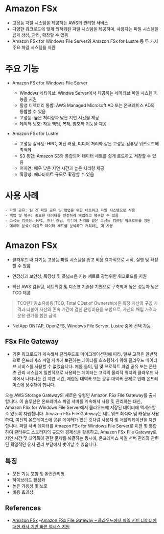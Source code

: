 # Amazon FSx
- 고성능 파일 시스템을 제공하는 AWS의 관리형 서비스
- 다양한 워크로드에 맞게 최적화된 파일 시스템을 제공하며, 사용자는 파일 시스템을 쉽게 생성, 관리, 확장할 수 있음
- Amazon FSx for Windows File Server와 Amazon FSx for Lustre 등 두 가지 주요 파일 시스템을 지원

# 주요 기능
- Amazon FSx for Windows File Server
    - Windows 네티이브: Windws Server에서 제공하는 네이티브 파일 시스템 기능을 지원
    - 활성 디렉터리 통합: AWS Managed Microsoft AD 또는 온프레미스 AD와 통합할 수 있음
    - 고성능: 높은 처리량과 낮은 지연 시간을 제공
    - 데이터 보호: 자동 백업, 복제, 암호화 기능을 제공

- Amazon FSx for Lustre
    - 고성능 컴퓨팅: HPC, 머신 러닝, 미디어 처리와 같은 고성능 컴퓨팅 워크로드에 최적화
    - S3 통합: Amazon S3와 통합되어 데이터 세트를 쉽게 로드하고 저장할 수 있음
    - 저지연: 매우 낮은 지연 시간과 높은 처리량 제공
    - 확장성: 페타바이트 규모로 확장할 수 있음

# 사용 사례
    - 파일 공유: 팀 간 파일 공유 및 협업을 위한 네트워크 파일 시스템으로 사용
    - 백업 및 복구: 중요한 데이터를 안전하게 백업하고 복구할 수 있음
    - 고성능 컴퓨팅: HPC, 머신 러닝, 미디어 처리와 같은 고성능 컴퓨팅 워크로드를 지원
    - 데이터 분석: 대규모 데이터 세트를 분석하고 처리하는 데 사용

# Amazon FSx

- 클라우드 내 다기능 고성능 파일 시스템을 쉽고 비용 효과적으로 시작, 실행 및 확장 할 수 있음

- 안정성과 보안성, 확장성 및 폭넓ㄹ은 기능 세트로 광범위한 워크로드를 지원

- 최신 AWS 컴퓨팅, 네트워킹 및 디스크 기술을 기반으로 구축되어 높은 성능과 낮은 TCO 제공

> TCO란?
> 총소유비용(TCO, Total COst of Ownership)은 특정 자산의 구입 가격과 더불어 자산의 존속 기간에 걸친 운영비용을 포함으로, 자산의 매입 가격과 운용 원가를 합한 금액

- NetApp ONTAP, OpenZFS, Windows File Server, Lustre 중에 선택 가능


## FSx File Gateway
- 기존 워크로드가 계속해서 클라우드로 마이그레이션됨에 따라, 일부 고객은 일반적으로 온프레미스 파일 서버에 보관하는 데이터를 호스팅하기 위해 클라우드 네이티브 서비스를 사용할 수 없었습니다. 예를 들어, 팀 및 프로젝트 파일 공유 또는 콘텐츠 관리 시스템에 일반적으로 사용되는 데이터는 고객의 물리적 위치와 클라우드 사이에서 나타나는 긴 지연 시간, 제한된 대역폭 또는 공유 대역폭 문제로 인해 온프레미스에 상주해야 합니다.

오늘 AWS Storage Gateway의 새로운 유형인 Amazon FSx File Gateway를 출시합니다. 이 솔루션은 온프레미스 파일 서버를 계속해서 사용 및 관리하는 대신, Amazon FSx for Windows File Server에서 클라우드에 저장된 데이터에 액세스할 수 있도록 지원합니다. Amazon FSx File Gateway는 네트워크 최적화 및 캐싱을 사용하여, 여전히 온프레미스에 공유 데이터가 있는 것처럼 사용자 및 애플리케이션을 지원합니다. 파일 서버 데이터를 Amazon FSx for Windows File Server로 이전 및 통합하여 클라우드 스토리지의 규모와 경제성을 활용하고, Amazon FSx File Gateway로 지연 시간 및 대역폭에 관한 문제를 해결하는 동시에, 온프레미스 파일 서버 관리와 관련된 획일적인 유지 관리 부담에서 벗어날 수 있습니다.

## 특징
- 모든 기능 포함 및 완전관리형
- 하이브리드 활성화
- 높은 가용성 및 보호
- 비용 효과성

## References
- [Amazon FSx](https://aws.amazon.com/ko/fsx/)
-[Amazon FSx File Gateway – 클라우드에서 파일 서버 데이터에 대한 캐시 기반 빠른 액세스 지원](https://aws.amazon.com/ko/blogs/korea/get-started-using-amazon-fsx-file-gateway-for-fast-cached-access-to-file-server-data-in-the-cloud/)